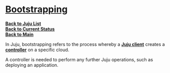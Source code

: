 # **[Bootstrapping](https://juju.is/docs/juju/bootstrapping)**

**[Back to Juju List](./juju_list.md)**\
**[Back to Current Status](../../../development/status/weekly/current_status.md)**\
**[Back to Main](../../../README.md)**

In Juju, bootstrapping refers to the process whereby a **[Juju client](./juju_client.md)** creates a **[controller](./controller.md)** on a specific cloud.

A controller is needed to perform any further Juju operations, such as deploying an application.
